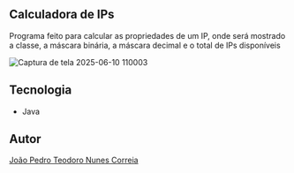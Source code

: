 ## Calculadora de IPs

Programa feito para calcular as propriedades de um IP, onde será mostrado a classe, a máscara binária, a máscara decimal e o total de IPs disponíveis


![Captura de tela 2025-06-10 110003](https://github.com/user-attachments/assets/140da058-4e9c-4cc9-b496-37370d36861e)

## Tecnologia
- Java


## Autor
[João Pedro Teodoro Nunes Correia](https://www.linkedin.com/in/jo%C3%A3o-pedro-a93926234/)


